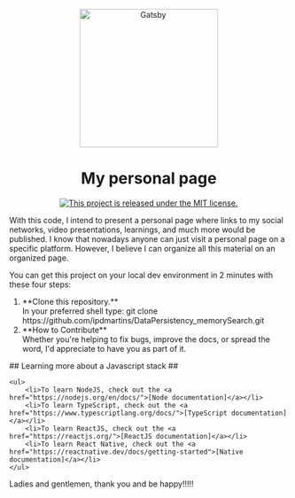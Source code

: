 
<p align="center">
  <a href="#">
    <img alt="Gatsby" src="https://personalmarketingdigital.com.br/wp-content/uploads/2019/01/249928-etapas-do-inbound-marketing-e-hora-de-converter-leads-em-clientes-1024x546.png" width="250"/>
  </a>
</p>
<h1 align="center">
  My personal page
</h1>
<p align="center">
  <a href="https://github.com/ipdmartins/mypage/blob/master/LICENSE">
    <img src="https://img.shields.io/badge/license-MIT-blue.svg" alt="This project is released under the MIT license." />
  </a>
</p>
<p align="left">
	With this code, I intend to present a personal page where links to my social networks, video presentations, learnings, and much more would be published. I know that nowadays anyone can just visit a personal page on a specific platform. However, I believe I can organize all this material on an organized page.
</p>
<p>
	You can get this project on your local dev environment in 2 minutes with these four steps:
	<ol>
		<li>
			**Clone this repository.**</br>
			In your preferred shell type: git clone https://github.com/ipdmartins/DataPersistency_memorySearch.git
		</li> 	
		<li>
			**How to Contribute**</br>
			Whether you're helping to fix bugs, improve the docs, or spread the word, I'd appreciate to have you as part of it.
		</li>
	</ol>
</p>
<p>
	## Learning more about a Javascript stack ##
	
	<ul>
		<li>To learn NodeJS, check out the <a href="https://nodejs.org/en/docs/">[Node documentation]</a></li>
		<li>To learn TypeScript, check out the <a href="https://www.typescriptlang.org/docs/">[TypeScript documentation]</a></li>
		<li>To learn ReactJS, check out the <a href="https://reactjs.org/">[ReactJS documentation]</a></li>	
		<li>To learn React Native, check out the <a href="https://reactnative.dev/docs/getting-started">[Native documentation]</a></li>
	</ul>
</p>
<p>
	Ladies and gentlemen, thank you and be happy!!!!!
</p


